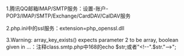 
1.腾讯QQ邮箱IMAP/SMTP服务：设置-账户-POP3/IMAP/SMTP/Exchange/CardDAV/CalDAV服务

2.php.ini中的ssl服务：extension=php_openssl.dll

3.Warning: array_key_exists() expects parameter 2 to be array, boolean given in ...：注释class.smtp.php中168的echo $str;或者"<!--".$str."-->";
